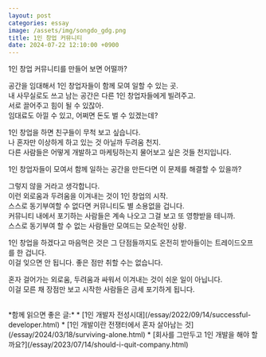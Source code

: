 ```yaml
---
layout: post
categories: essay
image: /assets/img/songdo_gdg.png
title: 1인 창업 커뮤니티
date: 2024-07-22 12:10:00 +0900
---
```


1인 창업 커뮤니티를 만들어 보면 어떨까?  

공간을 임대해서 1인 창업자들이 함께 모여 일할 수 있는 곳.  
내 사무실로도 쓰고 남는 공간은 다른 1인 창업자들에게 빌려주고.  
서로 끌어주고 힘이 될 수 있잖아.  
임대료도 아낄 수 있고, 어쩌면 돈도 벌 수 있겠는데?

1인 창업을 하면 친구들이 무척 보고 싶습니다.  
나 혼자만 이상하게 하고 있는 것 아닐까 두려움 천지.  
다른 사람들은 어떻게 개발하고 마케팅하는지 물어보고 싶은 것들 천지입니다.

1인 창업자들이 모여서 함께 일하는 공간을 만든다면 이 문제를 해결할 수 있을까?  

그렇지 않을 거라고 생각합니다.  
이런 외로움과 두려움을 이겨내는 것이 1인 창업의 시작.  
스스로 동기부여할 수 없다면 커뮤니티도 별 소용없을 겁니다.  
커뮤니티 내에서 포기하는 사람들은 계속 나오고 그걸 보고 또 영향받을 테니까.  
스스로 동기부여 할 수 없는 사람들만 모여드는 모순적인 상황.

1인 창업을 하겠다고 마음먹은 것은 그 단점들까지도 온전히 받아들이는 트레이드오프를 한 겁니다.  
이걸 잊으면 안 됩니다. 좋은 점만 취할 수는 없습니다.  

혼자 걸어가는 외로움, 두려움과 싸워서 이겨내는 것이 쉬운 일이 아닙니다.  
이걸 모른 채 장점만 보고 시작한 사람들은 금세 포기하게 됩니다.

<br>
*함께 읽으면 좋은 글:*
* [1인 개발자 전성시대](/essay/2022/09/14/successful-developer.html)
* [1인 개발이란 전쟁터에서 혼자 살아남는 것](/essay/2024/03/18/surviving-alone.html)
* [회사를 그만두고 1인 개발을 해야 할까요?](/essay/2023/07/14/should-i-quit-company.html)